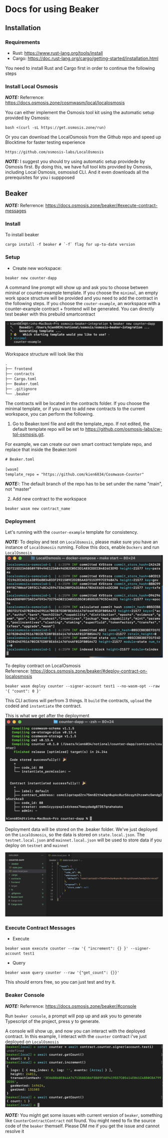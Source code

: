 # Docs for using Beaker 

## Installation 
### Requirements 
- Rust: https://www.rust-lang.org/tools/install
- Cargo: https://doc.rust-lang.org/cargo/getting-started/installation.html

You need to install Rust and Cargo first in order to continue the following steps 

### Install Local Osmosis 
**_NOTE:_** Referrence: https://docs.osmosis.zone/cosmwasm/local/localosmosis

You can either implement the Osmosis tool kit using the automatic setup provided by Osmosis:
```
bash <(curl -sL https://get.osmosis.zone/run)
``` 

Or you can download the LocalOsmosis from the Github repo and speed up Blocktime for faster testing experience
```
https://github.com/osmosis-labs/LocalOsmosis
``` 

**_NOTE:_** I suggest you should try using automatic setup providede by Osmosis first. By doing this, we have full tool kits provided by Osmosis, including Local Osmosis, osmosisd CLI. And it even downloads all the prerequisites for you i suppposed 


## Beaker

**_NOTE:_** Referrence:  https://docs.osmosis.zone/beaker/#execute-contract-messages

### Install 
To install beaker
```
cargo install -f beaker # `-f` flag for up-to-date version
```

### Setup 
- Create new workspace: 
```
beaker new counter-dapp
``` 
A command line prompt will show up and ask you to choose between mininal or counter-example template. If you choose the `minimal`, an empty work space structure will be provided and you need to add the contract in the following steps. If you choose the `couter-example`, an workspace with a counter-example contract + frontend will be generated. You can directly test beaker with this prebuild smartcontract

![plot](./assets/beaker_new.png)

Workspace structure will look like this
```
.
├── frontend
├── contracts
├── Cargo.toml
├── Beaker.toml
├── .gitignore
└── .beaker
```

The contracts will be located in the contracts folder. If you choose the minimal template, or if you want to add new contracts to the current workspace, you can perform the following.

1. Go to Beaker.toml file and edit the template_repo. If not edited, the default template repo will be set to https://github.com/osmosis-labs/cw-tpl-osmosis.git.

For example, we can create our own smart contract template repo, and replace that inside the Beaker.toml 
```
# Beaker.toml

[wasm]
template_repo = "https://github.com/kien6034/Cosmwasm-Counter"
```
**_NOTE:_**: The default branch of the repo has to be set under the name "main", not "master"

2. Add new contract to the workspace 
```
beaker wasm new contract_name
``` 


### Deployment 
Let's running with the `counter-example` template for consistency. 

**_NOTE:_** To deploy and test on `LocalOsmosis`, please make sure you have an instance of `LocalOsmosis` running. 
Follow this docs, enable `Dockers` and run `LocalOsmosis`
![plot](./assets/local_osmosis.png)

To deploy contract on LocalOsmosis
<br>
Referrence: https://docs.osmosis.zone/beaker/#deploy-contract-on-localosmosis
```
beaker wasm deploy counter --signer-account test1 --no-wasm-opt --raw '{ "count": 0 }'
``` 

This CLI actions will perfrom 3 things. It `build` the contracts, `upload` the codeid and `instantiate` the contract. 

This is what we get after the deployment 
![plot](./assets/deployment.png)

Deployment data will be stored on the .beaker folder. We've just deployed on the `LocalOsmosis`, so the data is stored on `state.local.json`. The `testnet.local.json` and `mainnet.local.json`  will be used to store data if you deploy on `testnet` and `mainnet`

![plot](./assets/deployement_data.png)


### Execute Contract Messages 
- Execute 
```
beaker wasm execute counter --raw '{ "increment": {} }' --signer-account test1
```

- Query     
```
beaker wasm query counter --raw '{"get_count": {}}'
```
This should errors free, so you can just test and try it. 


### Beaker Console 

**_NOTE:_** Referrence: https://docs.osmosis.zone/beaker/#console

Run `beaker console`, a prompt will pop up and ask you to generate Typescript of the project, press y to generate. 

A console will show up, and now you can interact with the deployed contract. In this example, I interact with the `counter` contract i've just deployed on `LocalOsmosis`
![plot](./assets/beaker_console.png)

**_NOTE:_** You might get some issues with current version of `beaker`, something like `CounterContractContract` not found. You might need to fix the source code of the `beaker` themself. Please DM me if you get the issue and cannot resolve it
